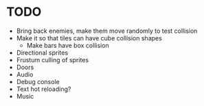 # TODO
- Bring back enemies, make them move randomly to test collision
- Make it so that tiles can have cube collision shapes
    * Make bars have box collision
- Directional sprites
- Frustum culling of sprites
- Doors
- Audio
- Debug console
- Text hot reloading?
- Music